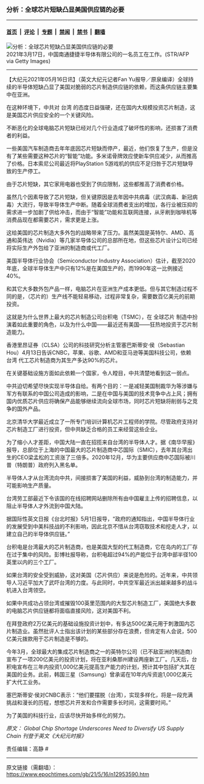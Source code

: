 ### 分析：全球芯片短缺凸显美国供应链的必要

---

#### [首页](../../../..?n12953590) &nbsp;|&nbsp; [评论](../../../../../epoch-comment?n12953590) &nbsp;|&nbsp; [专题](../../../../../epoch-special?n12953590) &nbsp;|&nbsp; [禁闻](../../../../../epoch-news?n12953590) &nbsp;|&nbsp; [禁书](../../../../../books?n12953590) &nbsp;|&nbsp; [翻墙](https://github.com/gfw-breaker/nogfw/blob/master/README.md?n12953590)


<div><img alt="分析：全球芯片短缺凸显美国供应链的必要" class="attachment-djy_600_400 size-djy_600_400 wp-post-image" src="https://i.epochtimes.com/assets/uploads/2021/05/id12953628-GettyImages-1231762031-700x420-600x400.jpg"/>
<div class="caption">
 2021年3月17日，中国南通捷捷半导体有限公司的一名员工在工作。(STR/AFP via Getty Images)
</div></div><hr/><div class="post_content" id="artbody" itemprop="articleBody">
 <!-- article content begin -->
 <p>
  【大纪元2021年05月16日讯】（英文大纪元记者Fan Yu报导／原泉编译）全球持续的半导体短缺凸显了美国对脆弱的芯片制造供应链的依赖，而这条供应链主要集中在亚洲。
 </p>
 <p>
  在这种环境下，中共对
  <ok href="https://www.epochtimes.com/gb/tag/%E5%8F%B0%E6%B9%BE.html">
   台湾
  </ok>
  的态度日益强硬，还在国内大规模投资芯片制造，这是美国芯片供应安全的一个关键风险。
 </p>
 <p>
  不断恶化的全球电脑芯片短缺已经对几个行业造成了破坏性的影响，还损害了消费者的利益。
 </p>
 <p>
  一些美国汽车制造商去年年底因芯片短缺而停产，最近，他们恢复了生产，但是没有了某些需要这种芯片的“智能”功能。多米诺骨牌效应使新车供应减少，从而推高了价格。日本索尼公司最近将PlayStation 5游戏机的供应不足归咎于芯片短缺导致的生产停工。
 </p>
 <p>
  由于芯片短缺，其它家用电器也受到了供应限制，这些都推高了消费者价格。
 </p>
 <p>
  虽然几个因素导致了芯片短缺，但关键原因是去年因中共病毒（武汉病毒、新冠病毒）大流行，导致半导体生产中断。随着全球消费者支出的增加，各行业被压抑的需求进一步加剧了供给冲击，而由于“智能”功能和互联网连接，从牙刷到咖啡机等消费品现在都需要芯片，需求更是上涨。
 </p>
 <p>
  这给美国的芯片制造大多外包的战略带来了压力。虽然美国是英特尔、AMD、高通和英伟达（Nvidia）等几家半导体公司的总部所在地，但这些芯片设计公司已经将实际生产外包给了亚洲的制造商或代工厂。
 </p>
 <p>
  美国半导体行业协会（Semiconductor Industry Association）估计，截至2020年底，全球半导体生产中只有12%是在美国生产的，而1990年这一比例接近40%。
 </p>
 <p>
  和其它大多数外包产品一样，电脑芯片在亚洲生产成本更低。但与其它制造过程不同的是，（芯片的）生产线不能轻易移动，过程非常复杂，需要数百亿美元的前期投资。
 </p>
 <p>
  这就是为什么世界上最大的芯片制造公司台积电（TSMC），在
  <ok href="https://www.epochtimes.com/gb/tag/%E5%85%A8%E7%90%83%E8%8A%AF%E7%89%87.html">
   全球芯片
  </ok>
  制造中扮演着如此重要的角色，以及为什么中国——最近还有美国——狂热地投资于芯片制造能力。
 </p>
 <p>
  香港里昂证券（CLSA）公司的科技研究分析主管塞巴斯蒂安‧侯（Sebastian Hou）4月13日告诉CNBC，苹果、谷歌、AMD和亚马逊等美国科技公司，依赖
  <ok href="https://www.epochtimes.com/gb/tag/%E5%8F%B0%E6%B9%BE.html">
   台湾
  </ok>
  代工芯片制造商为其生产多达90%的芯片。
 </p>
 <p>
  在关键基础设施方面如此依赖一个国家，令人瞠目，中共清楚地看到这一弱点。
 </p>
 <p>
  中共迫切希望尽快实现半导体自给。有两个目的：一是减轻美国制裁华为等涉嫌与军方有联系的中国公司造成的影响，二是在中国与美国的技术竞争中占上风；拥有国内优质芯片供应将确保产品能够继续流向全球市场，同时芯片短缺将削弱与之竞争的国外产品。
 </p>
 <p>
  北京清华大学最近成立了一所专门培训计算机芯片工程师的学院。尽管政府支持对芯片制造工厂进行投资，但中共缺乏合格的员工来经营这些企业。
 </p>
 <p>
  为了缩小人才差距，中国大陆一直在招揽来自台湾的半导体人才。据《南华早报》报导，总部位于上海的中国最大的芯片制造商中芯国际（SMIC），去年其台湾出生的CEO梁孟松的工资涨了三倍多。2020年12月，华为主要供应商中芯国际被川普（特朗普）政府列入黑名单。
 </p>
 <p>
  半导体人才从台湾流向中共，间接损害了美国的利益，威胁到台湾的制造能力，并可能影响生产质量。
 </p>
 <p>
  台湾劳工部最近下令该国的在线招聘网站删除所有由中国雇主上传的招聘信息，以阻止半导体人才外流到中国大陆。
 </p>
 <p>
  据国际性英文日报《台北时报》5月1日报导，“政府的通知指出，中国半导体行业的发展受到中美科技战的不利影响，因此北京不惜从台湾窃取技术和挖走人才，以建立自己的半导体供应链。”
 </p>
 <p>
  台积电是台湾最大的芯片制造商，也是美国大型的代工制造商，它在岛内的工厂存在过于集中的风险。彭博社报导称，台积电超过94%的产能位于台湾中部半径100英里以内的三个工厂。
 </p>
 <p>
  如果台湾的安全受到威胁，这对美国（芯片供应）来说是危险的。近年来，中共领导人习近平加大了武吓台湾的力度。与此同时，中共空军最近派出越来越多的战斗机进入台湾领空。
 </p>
 <p>
  如果中共成功占领台湾或摧毁100英里范围内的大型芯片制造工厂，美国绝大多数的电脑芯片供应链都将面临直接风险，这对美国不利。
 </p>
 <p>
  在拜登政府2万亿美元的基础设施投资计划中，有多达500亿美元用于刺激国内芯片制造业。虽然批评人士指出该计划的某些部分存在浪费，但肯定有人会说，500亿美元拨款用于芯片制造是不够的。
 </p>
 <p>
  今年3月，全球最大的集成芯片制造商之一的英特尔公司（已不敌亚洲的制造商）宣布了一项200亿美元的投资计划，将在亚利桑那州建设两座新工厂。几天后，台积电宣布在三年内投资1,000亿美元提高生产能力的计划，预计其中包括扩大其在美国的业务。此前，韩国三星（Samsung）曾承诺在10年内斥资逾1,000亿美元扩大代工业务。
 </p>
 <p>
  塞巴斯蒂安‧侯对CNBC表示：“他们要摆脱（台湾），实现多样化，将是一段充满挑战和漫长的历程，想想芯片开发和合作需要多长时间，这需要时间。”
 </p>
 <p>
  为了美国的科技行业，应该尽快开始多样化的努力。
 </p>
 <p>
  <em>
   原文：
   <ok href="https://www.theepochtimes.com/mkt_app/global-chip-shortage-underscores-need-to-diversify-us-chip-supply-chain_3807400.html">
    Global Chip Shortage Underscores Need to Diversify US Supply Chain
   </ok>
   刊登于英文《大纪元时报》
  </em>
 </p>
 <p>
  责任编辑：高静 #
 </p>
 <!-- article content end -->
 <div id="below_article_ad">
 </div>
</div>


---

原文链接（需翻墙）：https://www.epochtimes.com/gb/21/5/16/n12953590.htm